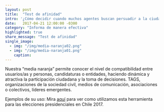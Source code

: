 ```yaml
---
layout: post
title:  "Test de afinidad"
intro: '¿Cómo decidir cuando muchos agentes buscan persuadir a la ciudadanía?'
date:   2017-04-21 12:00:00 -0300
category: "Informa de manera efectiva"
highlighted: true
share_message: "Test de afinidad"
single_image:
  - img: "/img/media-naranja02.png"
  - img: "/img/media-naranja01.png"
    caption:
---
```


Nuestra “media naranja” permite conocer el nivel de compatibilidad entre usuarios/as y personas, candidaturas o entidades, haciendo dinámica y atractiva la participación ciudadana y la toma de decisiones. TAGS, organizaciones de la sociedad civil, medios de comunicación, asociaciones o colectivos, líderes emergentes.

Ejemplos de su uso:  Mira [aquí](https://votainteligente.cl/media_naranja/) para ver como utilizamos esta herramienta para las elecciones presidenciales en Chile 2017.
